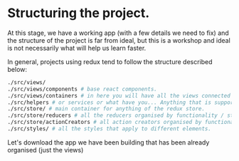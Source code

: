 # Structuring the project.

At this stage, we have a working app (with a few details we need to fix) and the structure of the project is far from ideal, but this is a workshop and ideal is not necessarily what will help us learn faster.

In general, projects using redux tend to follow the structure described below:

```sh
./src/views/
./src/views/components # base react components.
./src/views/containers # in here you will have all the views connected to redux.
./src/helpers # or services or what have you... Anything that is supporting libraries
./src/store/ # main container for anything of the redux store.
./src/store/reducers # all the reducers organised by functionality / store
./src/store/actionCreators # all action creators organised by functionality / store
./src/styles/ # all the styles that apply to different elements.
```

Let's download the app we have been building that has been already organised (just the views)
